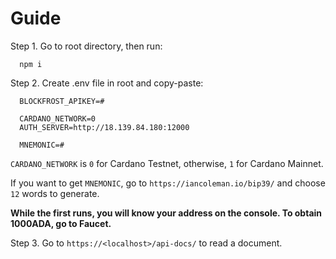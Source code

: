 # Guide

Step 1. Go to root directory, then run:

```
  npm i
```

Step 2. Create .env file in root and copy-paste:

```
  BLOCKFROST_APIKEY=#

  CARDANO_NETWORK=0
  AUTH_SERVER=http://18.139.84.180:12000

  MNEMONIC=#
```
`CARDANO_NETWORK` is `0` for Cardano Testnet, otherwise, `1` for Cardano Mainnet.

If you want to get `MNEMONIC`, go to `https://iancoleman.io/bip39/` and choose `12` words to generate.

**While the first runs, you will know your address on the console. To obtain 1000ADA, go to Faucet.**

Step 3. Go to `https://<localhost>/api-docs/` to read a document.